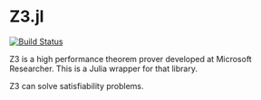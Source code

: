 # Z3.jl

[![Build Status](https://travis-ci.org/zenna/z3.jl.svg?branch=master)](https://travis-ci.org/zenna/Z3.jl)

Z3 is a high performance theorem prover developed at Microsoft Researcher.
This is a Julia wrapper for that library.

Z3 can solve satisfiability problems.
